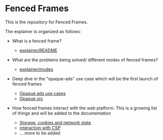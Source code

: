 # Fenced Frames

This is the repository for Fenced Frames.

The explainer is organized as follows:

* What is a fenced frame? 
   * [explainer/README](https://github.com/shivanigithub/fenced-frame/tree/master/explainer)
   
* What are the problems being solved/ different modes of fenced frames?
   * [explainer/modes](https://github.com/shivanigithub/fenced-frame/blob/master/explainer/modes.md)

* Deep dive in the "opaque-ads" use case which will be the first launch of fenced frames
   * [Opaque ads use cases](https://github.com/shivanigithub/fenced-frame/blob/master/explainer/opaque_ads_use_cases.md)
   * [Opaque src](https://github.com/shivanigithub/fenced-frame/blob/master/explainer/opaque_src.md)
   
* How fenced frames interact with the web platform. This is a growing list of things and will be added to the documentation
   *  [Storage, cookies and network state](https://github.com/shivanigithub/fenced-frame/blob/master/explainer/storage_cookies_network_state.md)
   *  [interaction with CSP](https://github.com/shivanigithub/fenced-frame/blob/master/explainer/interaction_with_content_security_policy.md)
   *  ... more to be added  
   
